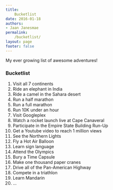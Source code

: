 ```yaml
---
title:
    Bucketlist
date: 2016-01-18
authors:
- Jaan Janesmae
permalink:
    /bucketlist/
layout: page
footer: false
---
```


My ever growing list of awesome adventures!

### Bucketlist

1. Visit all 7 continents
1. Ride an elephant in India
1. Ride a camel in the Sahara desert
1. Run a half marathon
1. Run a full marathon
1. Run 10K under an hour
1. Visit Googleplex
1. Watch a rocket launch live at Cape Canaveral
1. Participate in the Empire State Building Run-Up
1. Get a Youtube video to reach 1 million views
1. See the Northern Lights
1. Fly a Hot Air Balloon
1. Learn sign language
1. Attend the Olympics
1. Bury a Time Capsule
1. Make one thousand paper cranes 
1. Drive all of the Pan-American Highway
1. Compete in a triathlon
1. Learn Mandarin
1. ...
